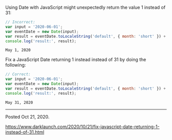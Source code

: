 Using Date with JavaScript might unexpectedly return the value 1 instead of 31:

```javascript
// Incorrect:
var input = '2020-06-01';
var eventDate = new Date(input);
var result = eventDate.toLocaleString('default', { month: 'short' }) + ' ' + eventDate.getUTCDate() + ', ' + eventDate.getUTCFullYear()
console.log('result:', result);
```

`May 1, 2020`

Fix a JavaScript Date returning 1 instead instead of 31 by doing the following:

```javascript
// Correct:
var input = '2020-06-01';
var eventDate = new Date(input);
var result = eventDate.toLocaleString('default', { month: 'short' }) + ' ' + eventDate.getDate() + ', ' + eventDate.getFullYear();
console.log('result:', result);
```

`May 31, 2020`

---

Posted Oct 21, 2020.

https://www.darklaunch.com/2020/10/21/fix-javascript-date-returning-1-instead-of-31.html